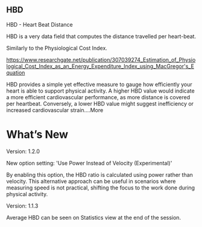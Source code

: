 ## HBD

HBD - Heart Beat Distance

HBD is a very data field that computes the distance travelled per heart-beat.

Similarly to the Physiological Cost Index.

https://www.researchgate.net/publication/307039274_Estimation_of_Physiological_Cost_Index_as_an_Energy_Expenditure_Index_using_MacGregor's_Equation

HBD provides a simple yet effective measure to gauge how efficiently your heart is able to support physical activity. A higher HBD value would indicate a more efficient cardiovascular performance, as more distance is covered per heartbeat. Conversely, a lower HBD value might suggest inefficiency or increased cardiovascular strain.…More

# What’s New
Version: 1.2.0

New option setting: 'Use Power Instead of Velocity (Experimental)'

By enabling this option, the HBD ratio is calculated using power rather than velocity. This alternative approach can be useful in scenarios where measuring speed is not practical, shifting the focus to the work done during physical activity.

Version: 1.1.3

Average HBD can be seen on Statistics view at the end of the session.